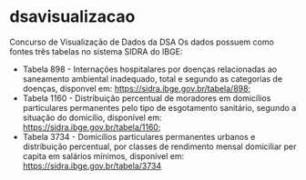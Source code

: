 # dsavisualizacao
Concurso de Visualização de Dados da DSA
Os dados possuem como fontes três tabelas no sistema SIDRA do IBGE:
   * Tabela 898 - Internações hospitalares por doenças relacionadas ao saneamento ambiental inadequado, total e segundo as categorias de doenças, disponvel em: https://sidra.ibge.gov.br/tabela/898;
   * Tabela 1160 - Distribuição percentual de moradores em domicílios particulares permanentes pelo tipo de esgotamento sanitário, segundo a situação do domicílio, disponível em: https://sidra.ibge.gov.br/tabela/1160;
   * Tabela 3734 - Domicílios particulares permanentes urbanos e distribuição percentual, por classes de rendimento mensal domiciliar per capita em salários mínimos, disponível em: https://sidra.ibge.gov.br/tabela/3734
